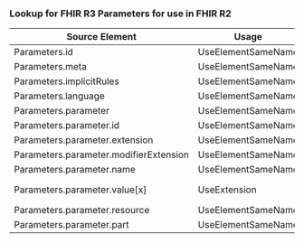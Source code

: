 ### Lookup for FHIR R3 Parameters for use in FHIR R2

| Source Element | Usage | Target |
| -------------- | ----- | ------ |
| Parameters.id | UseElementSameName | Parameters.id |
| Parameters.meta | UseElementSameName | Parameters.meta |
| Parameters.implicitRules | UseElementSameName | Parameters.implicitRules |
| Parameters.language | UseElementSameName | Parameters.language |
| Parameters.parameter | UseElementSameName | Parameters.parameter |
| Parameters.parameter.id | UseElementSameName | Parameters.parameter.id |
| Parameters.parameter.extension | UseElementSameName | Parameters.parameter.extension |
| Parameters.parameter.modifierExtension | UseElementSameName | Parameters.parameter.modifierExtension |
| Parameters.parameter.name | UseElementSameName | Parameters.parameter.name |
| Parameters.parameter.value[x] | UseExtension | http://hl7.org/fhir/3.0/StructureDefinition/extension-Parameters.parameter.value |
| Parameters.parameter.resource | UseElementSameName | Parameters.parameter.resource |
| Parameters.parameter.part | UseElementSameName | Parameters.parameter.part |
